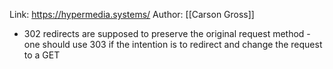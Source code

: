 Link: https://hypermedia.systems/
Author: [[Carson Gross]]

- 302 redirects are supposed to preserve the original request method - one should use 303 if the intention is to redirect and change the request to a GET